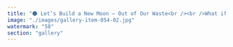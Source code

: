```yaml
---
title: "🌑 Let’s Build a New Moon — Out of Our Waste<br /><br />What if waste wasn’t something to be hidden, but a foundation for new worlds? Imagine channeling humanity’s discarded materials — plastics, scrap, e-waste — not into landfills, but into a structure that orbits our imagination: a new moon.<br /><br />This isn’t just science fiction. It’s an invitation to rethink what we consider useless. Waste, in abundance, is raw potential. By re-engineering our leftovers, we could create a visible monument to both our impact and our capacity for reinvention — turning shadow into signal.<br /><br />Could our trash become tomorrow’s guiding satellite? <br />The next moon may rise from what we’ve left behind.<br /><br />🌀 Entropy recycles. Let’s spiral upward."
image: "./images/gallery-item-054-02.jpg"
watermark: "58"
section: "gallery"
---
```

